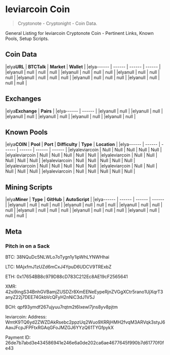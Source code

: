 # leviarcoin Coin 
> Cryptonote - Cryptonight - Coin Data.

General Listing for leviarcoin Cryptonote Coin - Pertinent Links, Known Pools, Setup Scripts.

## Coin Data

|elya**URL** | **BTCTalk** | **Market** | **Wallet** |
|elya------ | ------ | ------ | ------ |
|elyanull | null | null | null |
|elyanull | null | null | null |
|elyanull | null | null | null |
|elyanull | null | null | null |
|elyanull | null | null | null |
|elyanull | null | null | null |


## Exchanges

|elya**Exchange** | **Pairs** |
|elya------ | ------ |
|elyanull | null |
|elyanull | null |
|elyanull | null |
|elyanull | null |
|elyanull | null |
|elyanull | null |


## Known Pools

|elya**COIN** | **Pool** | **Port** | **Difficulty** | **Type** | **Location** |
|elya------ | ------ | ------ | ------ | ------ | ------ |
|elyaleviarcoin | Null | Null | Null | Null | Null |
|elyaleviarcoin | Null | Null | Null | Null | Null |
|elyaleviarcoin | Null | Null | Null | Null | Null |
|elyaleviarcoin | Null | Null | Null | Null | Null |
|elyaleviarcoin | Null | Null | Null | Null | Null |
|elyaleviarcoin | Null | Null | Null | Null | Null |
|elyaleviarcoin | Null | Null | Null | Null | Null |


## Mining Scripts

|elya**Miner** | **Type** | **GitHub** | **AutoScript** |
|elya------ | ------ | ------ | ------ |
|elyanull | null | null | null |
|elyanull | null | null | null |
|elyanull | null | null | null |
|elyanull | null | null | null |
|elyanull | null | null | null |
|elyanull | null | null | null |


## Meta




### Pitch in on a Sack
BTC: 38NQuDc5NLWLo7oTygn1y1ipWhLYNWHhai

LTC: MAjxfmJ1zUZd6mCxJ4YpuD6UDCV9TRExbZ

ETH: 0x17654BB8c979D88cD783C212Ec8AE19cF2565641

XMR: 42si9ingS34BnhGVBamjZUSDZr8XmEENeEypeRjnZVGgXCtr5rano1UjXqrT3anyZ22j7DEE74GkbVcQFyH2nNiC3dJ1V5J

BCH: qpf93ymdf267ujyuu7rqtm2t6lxewl7jns8yv8pjtm

leviarcoin: Address: WmtK9TQ6yd2ZWZDAkRsebc2ppzUq2Wuo9XRRjHMH2fvqM3ARVqk3styJ6AavJFcpJFPFtxRGAqGFoJMZGJ6YYzQ61TYGfpykX

Payment ID: 26de7b7abd3e434586941e246e6a0de202ca6ae4677645f990b7d61770f0fe43

		
		
